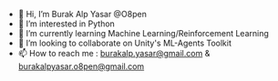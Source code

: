 - 👋 Hi, I’m Burak Alp Yasar @O8pen
- 👀 I’m interested in Python
- 🌱 I’m currently learning Machine Learning/Reinforcement Learning
- 💞️ I’m looking to collaborate on Unity's ML-Agents Toolkit
- 📫 How to reach me : burakalp.yasar@gmail.com & burakalpyasar.o8pen@gmail.com

<!---
O8pen/O8pen is a ✨ special ✨ repository because its `README.md` (this file) appears on your GitHub profile.
You can click the Preview link to take a look at your changes.
--->
